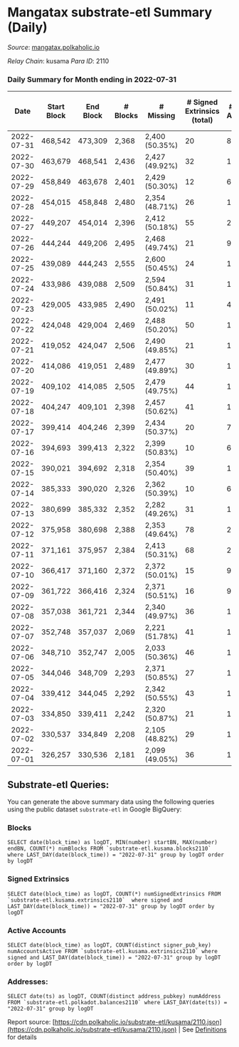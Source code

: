 # Mangatax substrate-etl Summary (Daily)

_Source_: [mangatax.polkaholic.io](https://mangatax.polkaholic.io)

*Relay Chain*: kusama
*Para ID*: 2110



### Daily Summary for Month ending in 2022-07-31


| Date | Start Block | End Block | # Blocks | # Missing | # Signed Extrinsics (total) | # Active Accounts | # Addresses with Balances | # Events | # Transfers | # XCM Transfers In | # XCM Transfers Out |
| ---- | ----------- | --------- | -------- | --------- | --------------------------- | ----------------- | ------------------------- | -------- | ----------- | ------------------ | ------------------- |
| 2022-07-31 | 468,542 | 473,309 | 2,368 | 2,400 (50.35%) | 20 | 8 | 1,180 | 4,885 |   | 1 ($1,252.18) | 5 ($424.04) |
| 2022-07-30 | 463,679 | 468,541 | 2,436 | 2,427 (49.92%) | 32 | 12 |  | 4,991 |   |   | 4 ($1,935.09) |
| 2022-07-29 | 458,849 | 463,678 | 2,401 | 2,429 (50.30%) | 12 | 6 |  | 4,862 |   |   | 3 ($574.00) |
| 2022-07-28 | 454,015 | 458,848 | 2,480 | 2,354 (48.71%) | 26 | 14 |  | 5,113 |   |   | 2 ($112.00) |
| 2022-07-27 | 449,207 | 454,014 | 2,396 | 2,412 (50.18%) | 55 | 23 |  | 4,943 | 4  | 2 ($733.57) | 8 ($2,515.85) |
| 2022-07-26 | 444,244 | 449,206 | 2,495 | 2,468 (49.74%) | 21 | 9 |  | 5,132 | 1  | 1 ($10.81) | 3 ($658.26) |
| 2022-07-25 | 439,089 | 444,243 | 2,555 | 2,600 (50.45%) | 24 | 12 |  | 5,266 |   | 2 ($127.37) | 2 ($79.78) |
| 2022-07-24 | 433,986 | 439,088 | 2,509 | 2,594 (50.84%) | 31 | 14 |  | 5,105 |   | 1 ($98.60) | 2 ($1,360.75) |
| 2022-07-23 | 429,005 | 433,985 | 2,490 | 2,491 (50.02%) | 11 | 4 |  | 5,037 |   |   |   |
| 2022-07-22 | 424,048 | 429,004 | 2,469 | 2,488 (50.20%) | 50 | 16 |  | 5,082 | 2  | 1 ($277.48) | 5 ($574.10) |
| 2022-07-21 | 419,052 | 424,047 | 2,506 | 2,490 (49.85%) | 21 | 10 |  | 5,205 |   | 2 ($79.13) | 1 ($17.21) |
| 2022-07-20 | 414,086 | 419,051 | 2,489 | 2,477 (49.89%) | 30 | 18 |  | 5,061 |   | 2 ($239.94) | 1 ($449.33) |
| 2022-07-19 | 409,102 | 414,085 | 2,505 | 2,479 (49.75%) | 44 | 16 |  | 5,252 | 2  | 4 ($798.90) | 2 ($394.27) |
| 2022-07-18 | 404,247 | 409,101 | 2,398 | 2,457 (50.62%) | 41 | 15 |  | 4,967 |   | 4 ($1,252.69) | 4 ($247.95) |
| 2022-07-17 | 399,414 | 404,246 | 2,399 | 2,434 (50.37%) | 20 | 7 |  | 4,907 |   | 2 ($347.02) | 4 ($454.10) |
| 2022-07-16 | 394,693 | 399,413 | 2,322 | 2,399 (50.83%) | 10 | 6 |  | 4,745 |   | 1 ($6.51) | 1 ($122.71) |
| 2022-07-15 | 390,021 | 394,692 | 2,318 | 2,354 (50.40%) | 39 | 15 |  | 4,761 | 1  | 1 ($16.32) | 4 ($3,182.83) |
| 2022-07-14 | 385,333 | 390,020 | 2,326 | 2,362 (50.39%) | 10 | 6 |  | 4,786 |   | 2 ($491.26) | 1 ($51.98) |
| 2022-07-13 | 380,699 | 385,332 | 2,352 | 2,282 (49.26%) | 31 | 14 |  | 4,860 | 2  |   | 3 ($323.49) |
| 2022-07-12 | 375,958 | 380,698 | 2,388 | 2,353 (49.64%) | 78 | 23 |  | 4,998 |   | 8 ($83.15) | 11 ($1,117.72) |
| 2022-07-11 | 371,161 | 375,957 | 2,384 | 2,413 (50.31%) | 68 | 21 |  | 4,931 | 8  | 1 ($96.34) | 7 ($1,270.86) |
| 2022-07-10 | 366,417 | 371,160 | 2,372 | 2,372 (50.01%) | 15 | 9 |  | 4,881 |   | 2 ($55.93) | 2 ($737.80) |
| 2022-07-09 | 361,722 | 366,416 | 2,324 | 2,371 (50.51%) | 16 | 9 |  | 4,840 |   | 3 ($53.33) | 2 ($333.50) |
| 2022-07-08 | 357,038 | 361,721 | 2,344 | 2,340 (49.97%) | 36 | 15 |  | 4,820 |   | 3 ($2,410.42) | 1 ($585.31) |
| 2022-07-07 | 352,748 | 357,037 | 2,069 | 2,221 (51.78%) | 41 | 15 |  | 4,294 | 2  |   | 6 ($1,395.18) |
| 2022-07-06 | 348,710 | 352,747 | 2,005 | 2,033 (50.36%) | 46 | 12 |  | 4,101 | 1  | 3 ($66.06) | 4 ($1,115.94) |
| 2022-07-05 | 344,046 | 348,709 | 2,293 | 2,371 (50.85%) | 27 | 11 |  | 4,728 | 1  | 3 ($876.53) | 3 ($690.37) |
| 2022-07-04 | 339,412 | 344,045 | 2,292 | 2,342 (50.55%) | 43 | 17 |  | 4,670 | 1  | 5 ($4,872.94) | 2 ($886.65) |
| 2022-07-03 | 334,850 | 339,411 | 2,242 | 2,320 (50.87%) | 21 | 10 |  | 4,630 | 1  |   |   |
| 2022-07-02 | 330,537 | 334,849 | 2,208 | 2,105 (48.82%) | 29 | 15 |  | 4,490 |   | 1 ($24.63) | 2 ($35.42) |
| 2022-07-01 | 326,257 | 330,536 | 2,181 | 2,099 (49.05%) | 36 | 16 |  | 4,530 | 3  | 4 ($708.44) | 2 ($890.15) |

## Substrate-etl Queries:
You can generate the above summary data using the following queries using the public dataset `substrate-etl` in Google BigQuery:


### Blocks
```
SELECT date(block_time) as logDT, MIN(number) startBN, MAX(number) endBN, COUNT(*) numBlocks FROM `substrate-etl.kusama.blocks2110`  where LAST_DAY(date(block_time)) = "2022-07-31" group by logDT order by logDT
```


### Signed Extrinsics
```
SELECT date(block_time) as logDT, COUNT(*) numSignedExtrinsics FROM `substrate-etl.kusama.extrinsics2110`  where signed and LAST_DAY(date(block_time)) = "2022-07-31" group by logDT order by logDT
```


### Active Accounts
```
SELECT date(block_time) as logDT, COUNT(distinct signer_pub_key) numAccountsActive FROM `substrate-etl.kusama.extrinsics2110` where signed and LAST_DAY(date(block_time)) = "2022-07-31" group by logDT order by logDT
```


### Addresses:
```
SELECT date(ts) as logDT, COUNT(distinct address_pubkey) numAddress FROM `substrate-etl.polkadot.balances2110` where LAST_DAY(date(ts)) = "2022-07-31" group by logDT
```



Report source: [https://cdn.polkaholic.io/substrate-etl/kusama/2110.json](https://cdn.polkaholic.io/substrate-etl/kusama/2110.json) | See [Definitions](/DEFINITIONS.md) for details
